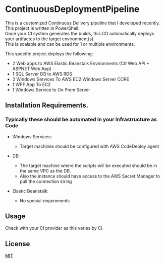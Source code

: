 # ContinuousDeploymentPipeline

This is a customized Continuous Delivery pipeline that I developed recently. This project is written in PowerShell.  
Once your CI system generates the builds, this CD automatically deploys your artifactes to the target environment(s).  
This is scalable and can be used for 1 or multiple environments.  

This specific project deploys the following:

* 2 Web apps to AWS Elastic Beanstalk Environments (C# Web API + ASPNET Web App)
* 1 SQL Server DB to AWS RDS
* 2 Windows Services To AWS EC2 Windows Server CORE
* 1 WPF App To EC2
* 1 Windows Service to On Prem Server

## Installation Requirements. 
### Typically these should be automated in your Infrastructure as Code

* Windows Services:
    * Target machines should be configured with AWS CodeDeploy agent

* DB: 
    * The target machine where the scripts will be executed should be in the same VPC as the DB. 
    * Also the instance should have access to the AWS Secret Manager to pull the connection string 

* Elastic Beanstalk:
    * No special requirements


## Usage
Check with your CI provider as this varies by CI. 


## License
[MIT](https://choosealicense.com/licenses/mit/)
